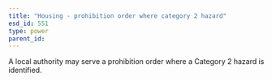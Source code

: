 ```yaml
---
title: "Housing - prohibition order where category 2 hazard"
esd_id: 551
type: power
parent_id:  
---
```


A local authority may serve a prohibition order where a Category 2 hazard is identified.

